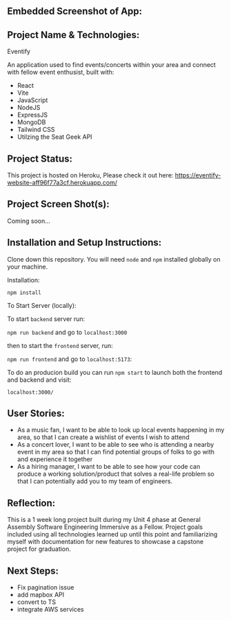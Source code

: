 ## Embedded Screenshot of App:


## Project Name & Technologies:

Eventify

An application used to find events/concerts within your area and connect with fellow event enthusist, built with:
- React
- Vite
- JavaScript
- NodeJS
- ExpressJS
- MongoDB 
- Tailwind CSS
- Utilzing the Seat Geek API

## Project Status:

This project is hosted on Heroku, Please check it out here: https://eventify-website-aff96f77a3cf.herokuapp.com/

## Project Screen Shot(s):

Coming soon...  

## Installation and Setup Instructions:

Clone down this repository. You will need `node` and `npm` installed globally on your machine.  

Installation:

`npm install`    

To Start Server (locally):

To start `backend` server run:

`npm run backend` and go to `localhost:3000` 

then to start the `frontend` server, run:

`npm run frontend` and go to `localhost:5173`:

To do an producion build you can run `npm start` to launch both the frontend and backend and visit:

`localhost:3000/`  

## User Stories:
 - As a music fan, I want to be able to look up local events happening in my area, so that I can create a wishlist of events I wish to attend
 - As a concert lover, I want to be able to see who is attending a nearby event in my area so that I can find potential groups of folks to go with and experience it together
 - As a hiring manager, I want to be able to see how your code can produce a working solution/product that solves a real-life problem so that I can potentially add you to my team of engineers.

## Reflection:

This is a 1 week long project built during my Unit 4 phase at General Assembly Software Engineering Immersive as a Fellow. Project goals included using all technologies learned up until this point and familiarizing myself with documentation for new features to showcase a capstone project for graduation.  

## Next Steps:
- Fix pagination issue
- add mapbox API
- convert to TS
- integrate AWS services